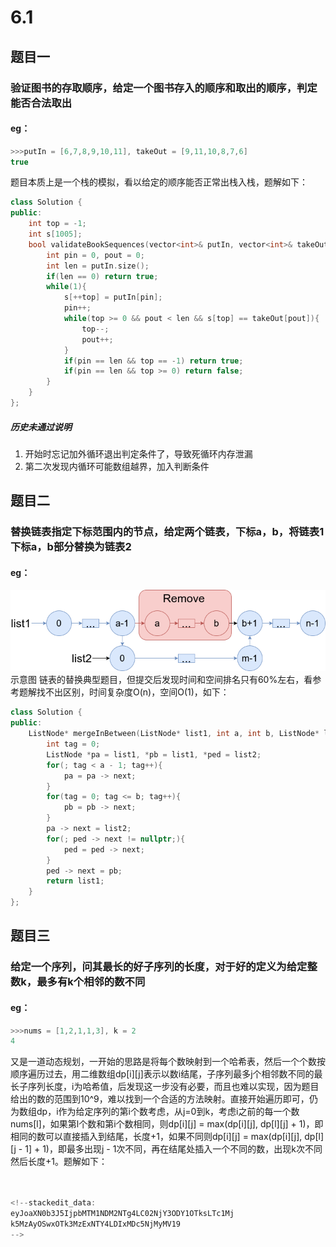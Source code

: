 # 6.1
## 题目一
### 验证图书的存取顺序，给定一个图书存入的顺序和取出的顺序，判定能否合法取出
#### eg：
```c++
>>>putIn = [6,7,8,9,10,11], takeOut = [9,11,10,8,7,6]
true
```
题目本质上是一个栈的模拟，看以给定的顺序能否正常出栈入栈，题解如下：
```c++
class Solution {
public:
	int top = -1;
	int s[1005];
	bool validateBookSequences(vector<int>& putIn, vector<int>& takeOut) {
		int pin = 0, pout = 0;
		int len = putIn.size();
		if(len == 0) return true;
		while(1){
			s[++top] = putIn[pin];
			pin++;
			while(top >= 0 && pout < len && s[top] == takeOut[pout]){
				top--;
				pout++;
			}
			if(pin == len && top == -1) return true;
			if(pin == len && top >= 0) return false;
		}
	}
};
```
##### 历史未通过说明
1. 开始时忘记加外循环退出判定条件了，导致死循环内存泄漏
2. 第二次发现内循环可能数组越界，加入判断条件
## 题目二
### 替换链表指定下标范围内的节点，给定两个链表，下标a，b，将链表1下标a，b部分替换为链表2
#### eg：
![输入图片说明](/imgs/2025-06-01/X734cCIUlzKHzOFC.png)示意图
链表的替换典型题目，但提交后发现时间和空间排名只有60%左右，看参考题解找不出区别，时间复杂度O(n)，空间O(1)，如下：
```c++
class Solution {
public:
	ListNode* mergeInBetween(ListNode* list1, int a, int b, ListNode* list2) {
		int tag = 0;
		ListNode *pa = list1, *pb = list1, *ped = list2;
		for(; tag < a - 1; tag++){
			pa = pa -> next;
		}
		for(tag = 0; tag <= b; tag++){
			pb = pb -> next;
		}
		pa -> next = list2;
		for(; ped -> next != nullptr;){
			ped = ped -> next;
		}
		ped -> next = pb;
		return list1;
	}
};
```
## 题目三
### 给定一个序列，问其最长的好子序列的长度，对于好的定义为给定整数k，最多有k个相邻的数不同
#### eg：
```c++
>>>nums = [1,2,1,1,3], k = 2
4
```
又是一道动态规划，一开始的思路是将每个数映射到一个哈希表，然后一个个数按顺序遍历过去，用二维数组dp[i][j]表示以数i结尾，子序列最多j个相邻数不同的最长子序列长度，i为哈希值，后发现这一步没有必要，而且也难以实现，因为题目给出的数的范围到10^9，难以找到一个合适的方法映射。直接开始遍历即可，仍为数组dp，i作为给定序列的第i个数考虑，从j=0到k，考虑i之前的每一个数nums[l]，如果第l个数和第i个数相同，则dp[i][j] = max(dp[i][j], dp[l][j] + 1)，即相同的数可以直接插入到结尾，长度+1，如果不同则dp[i][j] = max(dp[i][j], dp[l][j - 1] + 1)，即最多出现j - 1次不同，再在结尾处插入一个不同的数，出现k次不同然后长度+1。题解如下：
```c++


<!--stackedit_data:
eyJoaXN0b3J5IjpbMTM1NDM2NTg4LC02NjY3ODY1OTksLTc1Mj
k5MzAyOSwxOTk3MzExNTY4LDIxMDc5NjMyMV19
-->
